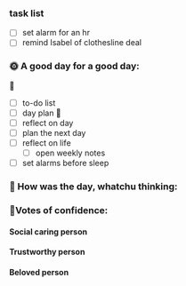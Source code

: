 ### task list
- [ ] set alarm for an hr
- [ ] remind Isabel of clothesline deal
### 🌞 A good day for a good day:
🌻
- [ ] to-do list
- [ ] day plan
🌼
- [ ] reflect on day
- [ ] plan the next day
- [ ] reflect on life
	- [ ] open weekly notes
- [ ] set alarms before sleep
### 📝 How was the day, whatchu thinking:



### 🤚Votes of confidence:

#### Social caring person

#### Trustworthy person

#### Beloved person
